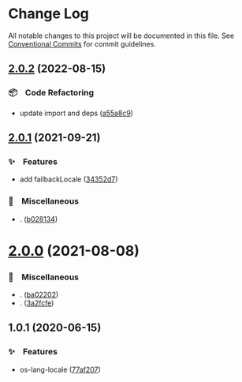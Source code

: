 # Change Log

All notable changes to this project will be documented in this file.
See [Conventional Commits](https://conventionalcommits.org) for commit guidelines.

## [2.0.2](https://github.com/bluelovers/ws-os/compare/os-lang-locale@2.0.1...os-lang-locale@2.0.2) (2022-08-15)


### 📦　Code Refactoring

* update import and deps ([a55a8c9](https://github.com/bluelovers/ws-os/commit/a55a8c955b5dffa35f2d24a8f782a148a1b0b8b1))





## [2.0.1](https://github.com/bluelovers/ws-os/compare/os-lang-locale@2.0.0...os-lang-locale@2.0.1) (2021-09-21)


### ✨　Features

* add failbackLocale ([34352d7](https://github.com/bluelovers/ws-os/commit/34352d7e21a9766b92a93f82c02ba8cb6789212b))


### 🔖　Miscellaneous

* . ([b028134](https://github.com/bluelovers/ws-os/commit/b02813425f88491a0d3bc2668d6ca77087abb4be))





# [2.0.0](https://github.com/bluelovers/ws-os/compare/os-lang-locale@1.0.1...os-lang-locale@2.0.0) (2021-08-08)


### 🔖　Miscellaneous

* . ([ba02202](https://github.com/bluelovers/ws-os/commit/ba02202accb512a79c7fb471c47ba1239ce2225c))
* . ([3a2fcfe](https://github.com/bluelovers/ws-os/commit/3a2fcfeefb3570a7a380fd34a280951508a4a692))





## 1.0.1 (2020-06-15)


### ✨　Features

*  os-lang-locale ([77af207](https://github.com/bluelovers/ws-os/commit/77af207117f0ebd8ab52a4a6707185dc0f95f38f))
